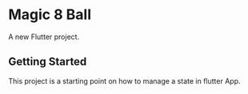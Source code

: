 # Magic 8 Ball

A new Flutter project.

## Getting Started

This project is a starting point on how to manage a state in flutter App.


